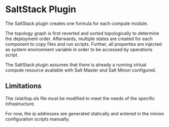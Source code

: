 # SaltStack Plugin
The SaltStack plugin creates one formula for each compute module.

The topology graph is first reverted and sorted topologically to determine the deployment order.
Afterwards, multiple states are created for each component to copy files and run scripts.
Further, all properties are injected as system environment variable in order to be accessed by operations script.

The SaltStack plugin assumes that there is already a running virtual compute resource available with Salt Master and Salt Minon configured.

## Limitations

The /slat/top.sls file must be modified to meet the needs of the specific infrastructure.

For now, the ip addresses are generated statically and entered in the minion configuration scripts manually.
